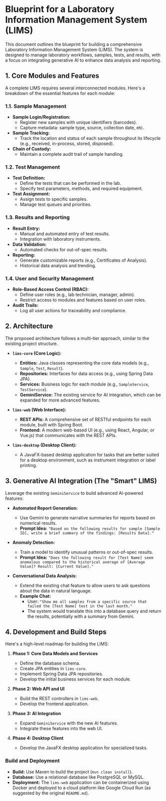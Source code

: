 # Blueprint for a Laboratory Information Management System (LIMS)

This document outlines the blueprint for building a comprehensive Laboratory Information Management System (LIMS). The system is designed to manage laboratory workflows, samples, tests, and results, with a focus on integrating generative AI to enhance data analysis and reporting.

## 1. Core Modules and Features

A complete LIMS requires several interconnected modules. Here's a breakdown of the essential features for each module:

### 1.1. Sample Management

*   **Sample Login/Registration:**
    *   Register new samples with unique identifiers (barcodes).
    *   Capture metadata: sample type, source, collection date, etc.
*   **Sample Tracking:**
    *   Track the location and status of each sample throughout its lifecycle (e.g., received, in-process, stored, disposed).
*   **Chain of Custody:**
    *   Maintain a complete audit trail of sample handling.

### 1.2. Test Management

*   **Test Definition:**
    *   Define the tests that can be performed in the lab.
    *   Specify test parameters, methods, and required equipment.
*   **Test Assignment:**
    *   Assign tests to specific samples.
    *   Manage test queues and priorities.

### 1.3. Results and Reporting

*   **Result Entry:**
    *   Manual and automated entry of test results.
    *   Integration with laboratory instruments.
*   **Data Validation:**
    *   Automated checks for out-of-spec results.
*   **Reporting:**
    *   Generate customizable reports (e.g., Certificates of Analysis).
    *   Historical data analysis and trending.

### 1.4. User and Security Management

*   **Role-Based Access Control (RBAC):**
    *   Define user roles (e.g., lab technician, manager, admin).
    *   Restrict access to modules and features based on user roles.
*   **Audit Trails:**
    *   Log all user actions for traceability and compliance.

## 2. Architecture

The proposed architecture follows a multi-tier approach, similar to the existing project structure.

*   **`lims-core` (Core Logic):**
    *   **Entities:** Java classes representing the core data models (e.g., `Sample`, `Test`, `Result`).
    *   **Repositories:** Interfaces for data access (e.g., using Spring Data JPA).
    *   **Services:** Business logic for each module (e.g., `SampleService`, `TestService`).
    *   **GeminiService:** The existing service for AI integration, which can be expanded for more advanced features.

*   **`lims-web` (Web Interface):**
    *   **REST APIs:** A comprehensive set of RESTful endpoints for each module, built with Spring Boot.
    *   **Frontend:** A modern web-based UI (e.g., using React, Angular, or Vue.js) that communicates with the REST APIs.

*   **`lims-desktop` (Desktop Client):**
    *   A JavaFX-based desktop application for tasks that are better suited for a desktop environment, such as instrument integration or label printing.

## 3. Generative AI Integration (The "Smart" LIMS)

Leverage the existing `GeminiService` to build advanced AI-powered features:

*   **Automated Report Generation:**
    *   Use Gemini to generate narrative summaries for reports based on numerical results.
    *   **Prompt Idea:** `"Based on the following results for sample [Sample ID], write a brief summary of the findings: [Results Data]."`

*   **Anomaly Detection:**
    *   Train a model to identify unusual patterns or out-of-spec results.
    *   **Prompt Idea:** `"Does the following result for [Test Name] seem anomalous compared to the historical average of [Average Value]? Result: [Current Value]."`

*   **Conversational Data Analysis:**
    *   Extend the existing chat feature to allow users to ask questions about the data in natural language.
    *   **Example Chat:**
        *   User: `"Show me all samples from a specific source that failed the [Test Name] test in the last month."`
        *   The system would translate this into a database query and return the results, potentially with a summary from Gemini.

## 4. Development and Build Steps

Here's a high-level roadmap for building the LIMS:

1.  **Phase 1: Core Data Models and Services**
    *   Define the database schema.
    *   Create JPA entities in `lims-core`.
    *   Implement Spring Data JPA repositories.
    *   Develop the initial business services for each module.

2.  **Phase 2: Web API and UI**
    *   Build the REST controllers in `lims-web`.
    *   Develop the frontend application.

3.  **Phase 3: AI Integration**
    *   Expand `GeminiService` with the new AI features.
    *   Integrate these features into the web UI.

4.  **Phase 4: Desktop Client**
    *   Develop the JavaFX desktop application for specialized tasks.

### Build and Deployment

*   **Build:** Use Maven to build the project (`mvn clean install`).
*   **Database:** Use a relational database like PostgreSQL or MySQL.
*   **Deployment:** The `lims-web` application can be containerized using Docker and deployed to a cloud platform like Google Cloud Run (as suggested by the original `README.md`).
